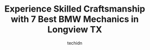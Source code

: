 ---
layout: ampstory
image: https://images.unsplash.com/photo-1594420307817-3b626ca9578a?ixlib=rb-4.0.3&ixid=MnwxMjA3fDB8MHxwaG90by1wYWdlfHx8fGVufDB8fHx8&auto=format&fit=crop&w=640&h=853&q=80
author: techidn
featured: false
description: If youre in need of trustworthy and skilled BMW Mechanic in Longview TX, USA, youll be pleased to discover the 7 best BMW Mechanic in town. Their expertise and commitment to customer satis
title: Experience Skilled Craftsmanship with 7 Best BMW Mechanics in Longview TX
cover:
   title: Experience Skilled Craftsmanship with 7 Best BMW Mechanics in Longview TX
   subtitle: Rickpate
   background: https://images.unsplash.com/photo-1594420307817-3b626ca9578a?ixlib=rb-4.0.3&ixid=MnwxMjA3fDB8MHxwaG90by1wYWdlfHx8fGVufDB8fHx8&auto=format&fit=crop&w=640&h=853&q=80

pages: 
 - layout: thirds
   top: <h1>#1 Automotive Super Center</h1>
   bottom: "<p>I cannot thank Chandler enough for being so kind and going above and beyond.  We had an exciting day planned at LeTourneau University and our car trouble couldve kept us</p>"
   background: https://www.knot35.com/toplist/wp-content/uploads/2023/06/best-bmw-mechanic-1-in-longview-tx-1685831253.jpeg
   backgroundblur: true
 - layout: thirds
   top: <h1>#2 Spraggins Auto Repair</h1>
   bottom: "<p>1108 W Marshall Ave, Longview, TX 75604, United States</p>"
   background: https://www.knot35.com/toplist/wp-content/uploads/2023/06/best-bmw-mechanic-2-in-longview-tx-1685831254.jpeg
   cta:
      link: https://www.knot35.com/toplist/experience-skilled-craftsmanship-with-7-best-bmw-mechanics-in-longview-tx/
      text: Experience Skilled Craftsmanship with 7 Best BMW Mechanics in Longview TX
 - layout: thirds
   top: <h1>#3 Southern Longview Automotive</h1>
   bottom: "<p>415 W Marshall Ave, Longview, TX 75601, United States</p>"
   background: https://www.knot35.com/toplist/wp-content/uploads/2023/06/best-bmw-mechanic-3-in-longview-tx-1685831254.jpeg
   cta:
      link: https://www.knot35.com/toplist/experience-skilled-craftsmanship-with-7-best-bmw-mechanics-in-longview-tx/
      text: Experience Skilled Craftsmanship with 7 Best BMW Mechanics in Longview TX
 - layout: thirds
   top: <h1>#4 501 Automotive Repair</h1>
   bottom: "<p>3665 Estes Pkwy, Longview, TX 75603, United States</p>"
   background: https://plus.unsplash.com/premium_photo-1664640458616-3c74f8cb4589?ixlib=rb-4.0.3&ixid=MnwxMjA3fDB8MHxwaG90by1wYWdlfHx8fGVufDB8fHx8&auto=format&fit=crop&w=640&h=853&q=80
   cta:
      link: https://www.knot35.com/toplist/experience-skilled-craftsmanship-with-7-best-bmw-mechanics-in-longview-tx/
      text: Experience Skilled Craftsmanship with 7 Best BMW Mechanics in Longview TX
 - layout: thirds
   top: <h1>#5 Longview Automotive Repair</h1>
   bottom: "<p>935 N Fredonia St, Longview, TX 75601, United States</p>"
   background: https://images.unsplash.com/photo-1527067829737-402993088e6b?ixlib=rb-4.0.3&ixid=MnwxMjA3fDB8MHxwaG90by1wYWdlfHx8fGVufDB8fHx8&auto=format&fit=crop&w=640&h=853&q=80
   cta:
      link: https://www.knot35.com/toplist/experience-skilled-craftsmanship-with-7-best-bmw-mechanics-in-longview-tx/
      text: Experience Skilled Craftsmanship with 7 Best BMW Mechanics in Longview TX
 - layout: thirds
   top: <h1>#6 Oak Hill Automotive</h1>
   bottom: "<p>2606 W Loop 281 UNIT 101, Longview, TX 75604, United States</p>"
   background: https://images.unsplash.com/photo-1608501821300-4f99e58bba77?ixlib=rb-4.0.3&ixid=MnwxMjA3fDB8MHxwaG90by1wYWdlfHx8fGVufDB8fHx8&auto=format&fit=crop&w=640&h=853&q=80
   cta:
      link: https://www.knot35.com/toplist/experience-skilled-craftsmanship-with-7-best-bmw-mechanics-in-longview-tx/
      text: Experience Skilled Craftsmanship with 7 Best BMW Mechanics in Longview TX
 - layout: thirds
   top: <h1>#7 LNR Automotive Repair</h1>
   bottom: "<p>908 McCann Rd, Longview, TX 75601, United States</p>"
   background: https://images.unsplash.com/photo-1599422314077-f4dfdaa4cd09?ixlib=rb-4.0.3&ixid=MnwxMjA3fDB8MHxwaG90by1wYWdlfHx8fGVufDB8fHx8&auto=format&fit=crop&w=640&h=853&q=80
   cta:
      link: https://www.knot35.com/toplist/experience-skilled-craftsmanship-with-7-best-bmw-mechanics-in-longview-tx/
      text: Experience Skilled Craftsmanship with 7 Best BMW Mechanics in Longview TX
 - layout: thirds
   middle: Continue reading...
   background: https://images.unsplash.com/photo-1524169358666-79f22534bc6e?ixlib=rb-4.0.3&ixid=MnwxMjA3fDB8MHxwaG90by1wYWdlfHx8fGVufDB8fHx8&auto=format&fit=crop&w=640&h=853&q=80
   cta:
      link: https://www.knot35.com/toplist/experience-skilled-craftsmanship-with-7-best-bmw-mechanics-in-longview-tx/
      text: Experience Skilled Craftsmanship with 7 Best BMW Mechanics in Longview TX
      
---